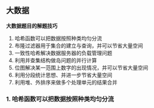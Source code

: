 ## 大数据

**大数据题目的解题技巧**

1. 哈希函数可以把数据按照种类均匀分流
2. 布隆过滤器用于集合的建立与查询，并可以节省大量空间
3. 一致性哈希解决数据服务器的负载管理问题
4. 利用并查集结构做岛问题的并行计算
5. 位图解决某一范围上数字的出现情况，并可以节省大量空间
6. 利用分段统计思想、并进一步节省大量空间
7. 利用堆、外排序来做多个处理单元的结果合并

### 1. 哈希函数可以把数据按照种类均匀分流